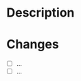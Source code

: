 # Description

<!--- Describe your changes to provide context for reviewers, including why it is needed -->

# Changes

<!-- List of detailed changes (how the change is accomplished) -->

- [ ] ...
- [ ] ...

<!--
## Related Issues

Fixes #
-->
